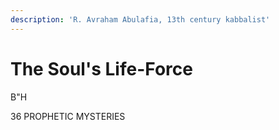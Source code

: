 ```yaml
---
description: 'R. Avraham Abulafia, 13th century kabbalist'
---
```


# The Soul's Life-Force

B"H

36 PROPHETIC MYSTERIES[  
](https://app.gitbook.com/@ronnier/s/computation-models-in-kabbalah/~/edit/drafts/-LsIiNDPh__ca4Vf3qK5/36-prophetic-mysteries/introduction)



